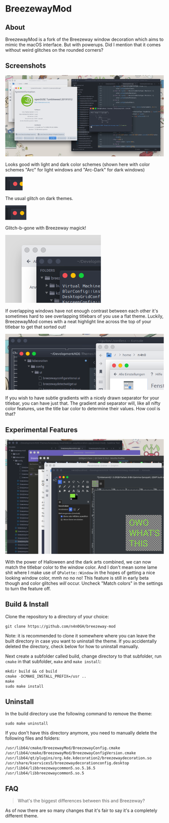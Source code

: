 # BreezewayMod
## About
BreezewayMod is a fork of the Breezeway window decoration which aims to mimic the macOS interface. But with powerups.
Did I mention that it comes without weird glitches on the rounded corners?

## Screenshots
![](screenshot.png)

Looks good with light and dark color schemes (shown here with color schemes "Arc" for light windows and "Arc-Dark" for dark windows)

![](sierrabreeze.png)

The usual glitch on dark themes.

![](breezewaymod.png)

Glitch-b-gone with Breezeway magick!

![](low_contrast.png)

If overlapping windows have not enough contrast between each other it's sometimes hard to see overlapping titlebars of you use a flat theme. Luckily, BreezewayMod comes with a neat highlight line across the top of your titlebar to get that sorted out!

![](gradients.png)

If you wish to have subtle gradients with a nicely drawn separator for your titlebar, you can have just that. The gradient and separator will, like all nifty color features, use the title bar color to determine their values. How cool is that?

## Experimental Features
![](match_colors.png)

With the power of Halloween and the dark arts combined, we can now match the titlebar color to the window color. And I don't mean some lame shit where I make use of ```QPalette::Window``` in the hopes of getting a nice looking window color, mmh no no no! This feature is still in early beta though and color glitches _will_ occur. Uncheck "Match colors" in the settings to turn the feature off.

## Build & Install
Clone the repository to a directory of your choice:
```
git clone https://github.com/n4n0GH/breezeway-mod
```
Note: it is recommended to clone it somewhere where you can leave the built directory in case you want to uninstall the theme. If you accidentally deleted the directory, check below for how to uninstall manually.

Next create a subfolder called build, change directory to that subfolder, run `cmake` in that subfolder, `make` and `make install`:
```
mkdir build && cd build
cmake -DCMAKE_INSTALL_PREFIX=/usr ..
make
sudo make install
```

## Uninstall
In the build directory use the following command to remove the theme:
```
sudo make uninstall
```

If you don't have this directory anymore, you need to manually delete the following files and folders:
```
/usr/lib64/cmake/BreezewayMod/BreezewayConfig.cmake
/usr/lib64/cmake/BreezewayMod/BreezewayConfigVersion.cmake
/usr/lib64/qt/plugins/org.kde.kdecoration2/breezewaydecoration.so
/usr/share/kservices5/breezewaydecorationconfig.desktop
/usr/lib64/libbreezewaycommon5.so.5.16.5
/usr/lib64/libbreezewaycommon5.so.5
```

## FAQ
> What's the biggest differences between this and Breezeway?

As of now there are so many changes that it's fair to say it's a completely different theme.